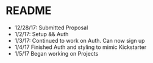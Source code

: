 # README

* 12/28/17:  Submitted Proposal
* 1/2/17: Setup && Auth
* 1/3/17: Continued to work on Auth. Can now sign up
* 1/4/17 Finished Auth and styling to mimic Kickstarter
* 1/5/17 Began working on Projects
